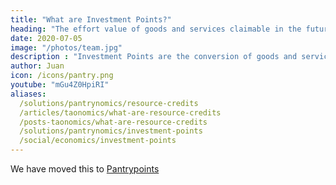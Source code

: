 ```yaml
---
title: "What are Investment Points?"
heading: "The effort value of goods and services claimable in the future"
date: 2020-07-05
image: "/photos/team.jpg"
description : "Investment Points are the conversion of goods and services into their corresponding value in effort claimable in the future"
author: Juan
icon: /icons/pantry.png
youtube: "mGu4Z0HpiRI"
aliases:
  /solutions/pantrynomics/resource-credits
  /articles/taonomics/what-are-resource-credits
  /posts-taonomics/what-are-resource-credits
  /solutions/pantrynomics/investment-points
  /social/economics/investment-points  
---
```



We have moved this to [Pantrypoints](https://pantrypoints.com/docs/pantrynomics/investment-points)
